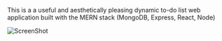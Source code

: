 This is a a useful and aesthetically pleasing dynamic to-do list web application built with the MERN stack (MongoDB, Express, React, Node) 

![ScreenShot](/MERTNToDo.PNG)